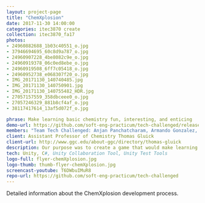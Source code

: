 ```yaml
---
layout: project-page
title: "ChemXplosion"
date: 2017-11-30 14:00:00
categories: itec3870 create
collection: itec3870_fa17
photos:
- 24960882688_1b03c40551_o.jpg
- 37946694695_60c8d9a787_o.jpg
- 24960907228_4be8082c9e_o.jpg
- 24960919378_06c0ed8ebe_o.jpg
- 24960919508_6ff7c05418_o.jpg
- 24960952738_e068307f20_o.jpg
- IMG_20171130_140740485.jpg
- IMG_20171130_140750901.jpg
- IMG_20171130_140755482_HDR.jpg
- 27057157559_358dbceee0_o.jpg
- 27057246329_881b8cf4af_o.jpg
- 38117417614_13af5d072f_o.jpg

phrase: Make learning basic chemistry fun, interesting, and enticing
demo-url: https://github.com/soft-eng-practicum/tech-challenged/releases
members: "Team Tech Challenged: Anjan Panchatcharam, Armando Gonzalez, Eric Jenkins, Brendon Serrano"
client: Assistant Professor of Chemistry Thomas Gluick
client-url: http://www.ggc.edu/about-ggc/directory/thomas-gluick
description: Our purpose was to create a game that would make learning basic chemistry fun, interesting, and enticing for any user looking to learn. The game would primarily be focused upon chemical reactions.
tech: Unity, C#, Unity Collaboration Tool, Unity Test Tools
logo-full: flyer-chemXplosion.jpg
logo-thumb: thumb-flyer-chemXplosion.jpg
screencast-youtube: T6DWbuIMuR8
repo-url: https://github.com/soft-eng-practicum/tech-challenged
---
```


Detailed information about the ChemXplosion development process.

<!-- lightgallery -->
<script src="https://code.jquery.com/jquery-2.2.4.min.js"></script>
<script src="https://cdn.jsdelivr.net/lightgallery/1.3.7/js/lightgallery.min.js"></script>
<script src="https://cdn.jsdelivr.net/g/lg-zoom"></script>

<script type="text/javascript">
    $(document).ready(function() {
    $("body").lightGallery({
    zoom: true,
    selector: 'a#lightgallery',
    selectWithin: 'body'
    });
    });
</script>

[ggc]: http://www.ggc.edu
[gunay-ggc]: http://www.ggc.edu/about-ggc/directory/cengiz-gunay
